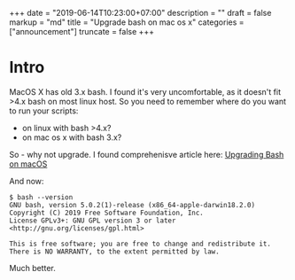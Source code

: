 +++
date = "2019-06-14T10:23:00+07:00"
description = ""
draft = false
markup = "md"
title = "Upgrade bash on mac os x"
categories = ["announcement"]
truncate = false
+++

# Intro

MacOS X has old 3.x bash.
I found it's very uncomfortable, as it doesn't fit >4.x bash on most linux host.
So you need to remember where do you want to run your scripts:

* on linux with bash >4.x?
* on mac os x with bash 3.x?

So - why not upgrade.
I found comprehenisve article here: [Upgrading Bash on macOS](https://itnext.io/upgrading-bash-on-macos-7138bd1066ba)

And now:

```
$ bash --version
GNU bash, version 5.0.2(1)-release (x86_64-apple-darwin18.2.0)
Copyright (C) 2019 Free Software Foundation, Inc.
License GPLv3+: GNU GPL version 3 or later <http://gnu.org/licenses/gpl.html>

This is free software; you are free to change and redistribute it.
There is NO WARRANTY, to the extent permitted by law.
```

Much better.
